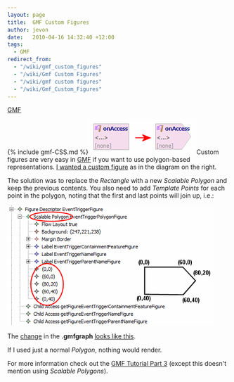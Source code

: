 ```yaml
---
layout: page
title:  GMF Custom Figures
author: jevon
date:   2010-04-16 14:32:40 +12:00
tags:
  - GMF
redirect_from:
  - "/wiki/gmf_custom_figures"
  - "/wiki/Gmf Custom Figures"
  - "/wiki/gmf custom figures"
  - "/wiki/Gmf_Custom_Figures"
---
```


[GMF](GMF.md)

{% include gmf-CSS.md %}<img src="/img/gmf/custom-figure-1.png" class="gmf">Custom figures are very easy in [GMF](GMF.md) if you want to use polygon-based representations. <a href="http://code.google.com/p/iaml/issues/detail?id=93">I wanted a custom figure</a> as in the diagram on the right.

The solution was to replace the _Rectangle_ with a new _Scalable Polygon_ and keep the previous contents. You also need to add _Template Points_ for each point in the polygon, noting that the first and last points will join up, i.e.:

<img src="/img/gmf/custom-figure-2.png" class="gmf-left">

The <a href="http://code.google.com/p/iaml/source/detail?r=1911">change</a> in the **.gmfgraph** <a href="http://code.google.com/p/iaml/source/diff?spec=svn1911&r=1911&path=/trunk/org.openiaml.model/model/iaml.gmfgraph">looks like this</a>.

If I used just a normal _Polygon_, nothing would render.

For more information check out the <a href="http://wiki.eclipse.org/GMF_Tutorial_Part_3#Composite_Figures">GMF Tutorial Part 3</a> (except this doesn't mention using _Scalable Polygons_).
